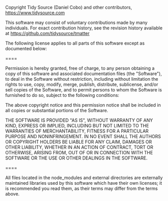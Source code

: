 Copyright Tidy Source (Daniel Cobo) and other contributors, https://www.tidysource.com

This software may consist of voluntary contributions made by many
individuals. For exact contribution history, see the revision history
available at https://github.com/tidysource/tmatter

The following license applies to all parts of this software except as
documented below:

====

Permission is hereby granted, free of charge, to any person obtaining
a copy of this software and associated documentation files (the
"Software"), to deal in the Software without restriction, including
without limitation the rights to use, copy, modify, merge, publish,
distribute, sublicense, and/or sell copies of the Software, and to
permit persons to whom the Software is furnished to do so, subject to
the following conditions:

The above copyright notice and this permission notice shall be
included in all copies or substantial portions of the Software.

THE SOFTWARE IS PROVIDED "AS IS", WITHOUT WARRANTY OF ANY KIND,
EXPRESS OR IMPLIED, INCLUDING BUT NOT LIMITED TO THE WARRANTIES OF
MERCHANTABILITY, FITNESS FOR A PARTICULAR PURPOSE AND NONINFRINGEMENT.
IN NO EVENT SHALL THE AUTHORS OR COPYRIGHT HOLDERS BE LIABLE FOR ANY
CLAIM, DAMAGES OR OTHER LIABILITY, WHETHER IN AN ACTION OF CONTRACT,
TORT OR OTHERWISE, ARISING FROM, OUT OF OR IN CONNECTION WITH THE
SOFTWARE OR THE USE OR OTHER DEALINGS IN THE SOFTWARE.

====

All files located in the node_modules and external directories are
externally maintained libraries used by this software which have their
own licenses; it is recommended you read them, as their terms may differ
from the terms above.

